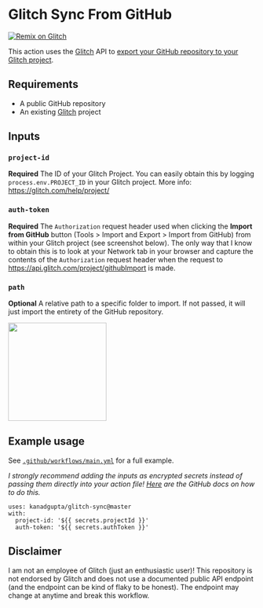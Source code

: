 # Glitch Sync From GitHub

[![Remix on Glitch](https://cdn.glitch.com/2703baf2-b643-4da7-ab91-7ee2a2d00b5b%2Fremix-button.svg)](https://glitch.com/edit/#!/import/github/kanadgupta/glitch-sync)

This action uses the [Glitch](https://glitch.com/) API to [export your GitHub repository to your Glitch project](https://glitch.com/help/import-git/).

## Requirements

- A public GitHub repository
- An existing [Glitch](https://glitch.com/) project

## Inputs

### `project-id`

**Required** The ID of your Glitch Project. You can easily obtain this by logging `process.env.PROJECT_ID` in your Glitch project. More info: https://glitch.com/help/project/

### `auth-token`

**Required** The `Authorization` request header used when clicking the **Import from GitHub** button (Tools > Import and Export > Import from GitHub) from within your Glitch project (see screenshot below). The only way that I know to obtain this is to look at your Network tab in your browser and capture the contents of the `Authorization` request header when the request to https://api.glitch.com/project/githubImport is made.

### `path`

**Optional** A relative path to a specific folder to import. If not passed, it will just import the entirety of the GitHub repository.

<img src="https://user-images.githubusercontent.com/8854718/77256998-982c4900-6c3f-11ea-9b50-c2d27d37f8cd.png" width="200">

## Example usage

See [`.github/workflows/main.yml`](https://github.com/kanadgupta/glitch-sync/blob/master/.github/workflows/main.yml) for a full example.

*I strongly recommend adding the inputs as encrypted secrets instead of passing them directly into your action file! [Here](https://help.github.com/en/actions/configuring-and-managing-workflows/creating-and-storing-encrypted-secrets#creating-encrypted-secrets) are the GitHub docs on how to do this.*

```
uses: kanadgupta/glitch-sync@master
with:
  project-id: '${{ secrets.projectId }}'
  auth-token: '${{ secrets.authToken }}'
```

## Disclaimer

I am not an employee of Glitch (just an enthusiastic user)! This repository is not endorsed by Glitch and does not use a documented public API endpoint (and the endpoint can be kind of flaky to be honest). The endpoint may change at anytime and break this workflow.

